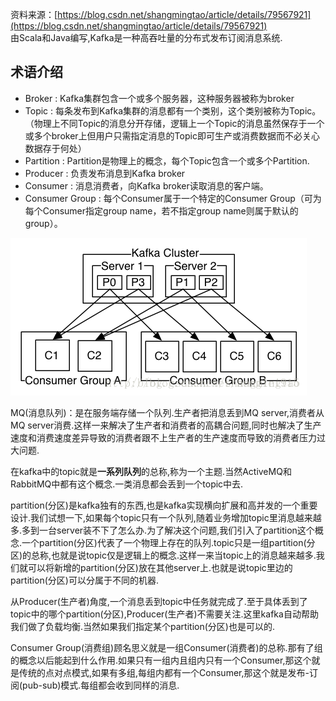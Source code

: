 资料来源：[https://blog.csdn.net/shangmingtao/article/details/79567921](https://blog.csdn.net/shangmingtao/article/details/79567921)  
由Scala和Java编写,Kafka是一种高吞吐量的分布式发布订阅消息系统.

## **术语介绍**

* Broker : Kafka集群包含一个或多个服务器，这种服务器被称为broker
* Topic : 每条发布到Kafka集群的消息都有一个类别，这个类别被称为Topic。（物理上不同Topic的消息分开存储，逻辑上一个Topic的消息虽然保存于一个或多个broker上但用户只需指定消息的Topic即可生产或消费数据而不必关心数据存于何处）
* Partition : Partition是物理上的概念，每个Topic包含一个或多个Partition.
* Producer : 负责发布消息到Kafka broker
* Consumer : 消息消费者，向Kafka broker读取消息的客户端。
* Consumer Group : 每个Consumer属于一个特定的Consumer Group（可为每个Consumer指定group name，若不指定group name则属于默认的group）。

![](/assets/20180315151540326.png)

MQ\(消息队列\)：是在服务端存储一个队列.生产者把消息丢到MQ server,消费者从MQ server消费.这样一来解决了生产者和消费者的高耦合问题,同时也解决了生产速度和消费速度差异导致的消费者跟不上生产者的生产速度而导致的消费者压力过大问题.

在kafka中的topic就是**一系列队列**的总称,称为一个主题.当然ActiveMQ和RabbitMQ中都有这个概念.一类消息都会丢到一个topic中去.

partition\(分区\)是kafka独有的东西,也是kafka实现横向扩展和高并发的一个重要设计.我们试想一下,如果每个topic只有一个队列,随着业务增加topic里消息越来越多.多到一台server装不下了怎么办.为了解决这个问题,我们引入了partition这个概念.一个partition\(分区\)代表了一个物理上存在的队列.topic只是一组partition\(分区\)的总称,也就是说topic仅是逻辑上的概念.这样一来当topic上的消息越来越多.我们就可以将新增的partition\(分区\)放在其他server上.也就是说topic里边的partition\(分区\)可以分属于不同的机器.

从Producer\(生产者\)角度,一个消息丢到topic中任务就完成了.至于具体丢到了topic中的哪个partition\(分区\),Producer\(生产者\)不需要关注.这里kafka自动帮助我们做了负载均衡.当然如果我们指定某个partition\(分区\)也是可以的.

Consumer Group\(消费组\)顾名思义就是一组Consumer\(消费者\)的总称.那有了组的概念以后能起到什么作用.如果只有一组内且组内只有一个Consumer,那这个就是传统的点对点模式,如果有多组,每组内都有一个Consumer,那这个就是发布-订阅\(pub-sub\)模式.每组都会收到同样的消息.

